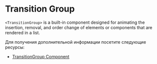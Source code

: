 # Transition Group

`<TransitionGroup>` is a built-in component designed for animating the insertion, removal, and order change of elements or components that are rendered in a list.

Для получения дополнительной информации посетите следующие ресурсы:

- [TransitionGroup Component](https://vuejs.org/guide/built-ins/transition-group.html)
